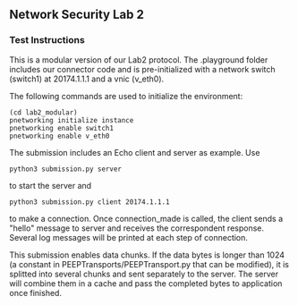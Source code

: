 ## Network Security Lab 2


### Test Instructions
This is a modular version of our Lab2 protocol. The .playground folder includes our connector code and is pre-initialized with a network switch (switch1) at 20174.1.1.1 and a vnic (v_eth0).

The following commands are used to initialize the environment:

```
(cd lab2_modular)
pnetworking initialize instance
pnetworking enable switch1
pnetworking enable v_eth0
```

The submission includes an Echo client and server as example. Use

```
python3 submission.py server
```

to start the server and

```
python3 submission.py client 20174.1.1.1
```

to make a connection. Once connection_made is called, the client sends a "hello" message to server and receives the correspondent response. Several log messages will be printed at each step of connection.

This submission enables data chunks. If the data bytes is longer than 1024 (a constant in PEEPTransports/PEEPTransport.py that can be modified), it is splitted into several chunks and sent separately to the server. The server will combine them in a cache and pass the completed bytes to application once finished.